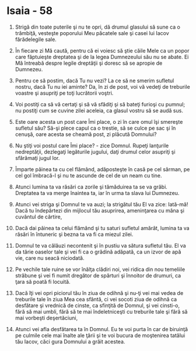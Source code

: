 # Isaia - 58

1. Strigă din toate puterile şi nu te opri, dă drumul glasului să sune ca o trâmbiţă, vesteşte poporului Meu păcatele sale şi casei lui Iacov fărădelegile sale.

2. În fiecare zi Mă caută, pentru că ei voiesc să ştie căile Mele ca un popor care făptuieşte dreptatea şi de la legea Dumnezeului său nu se abate. Ei Mă întreabă despre legile dreptăţii şi doresc să se apropie de Dumnezeu.

3. Pentru ce să postim, dacă Tu nu vezi? La ce să ne smerim sufletul nostru, dacă Tu nu iei aminte? Da, în zi de post, voi vă vedeţi de treburile voastre şi asupriţi pe toţi lucrătorii voştri.

4. Voi postiţi ca să vă certaţi şi să vă sfădiţi şi să bateţi furioşi cu pumnul; nu postiţi cum se cuvine zilei aceleia, ca glasul vostru să se audă sus.

5. Este oare acesta un post care Îmi place, o zi în care omul îşi smereşte sufletul său? Să-şi plece capul ca o trestie, să se culce pe sac şi în cenuşă, oare acesta se cheamă post, zi plăcută Domnului?

6. Nu ştiţi voi postul care Îmi place? - zice Domnul. Rupeţi lanţurile nedreptăţii, dezlegaţi legăturile jugului, daţi drumul celor asupriţi şi sfărâmaţi jugul lor.

7. Împarte pâinea ta cu cel flămând, adăposteşte în casă pe cel sărman, pe cel gol îmbracă-l şi nu te ascunde de cel de un neam cu tine.

8. Atunci lumina ta va răsări ca zorile şi tămăduirea ta se va grăbi. Dreptatea ta va merge înaintea ta, iar în urma ta slava lui Dumnezeu.

9. Atunci vei striga şi Domnul te va auzi; la strigătul tău El va zice: Iată-mă! Dacă tu îndepărtezi din mijlocul tău asuprirea, ameninţarea cu mâna şi cuvântul de cârtire,

10. Dacă dai pâinea ta celui flămând şi tu saturi sufletul amărât, lumina ta va răsări în întuneric şi bezna ta va fi ca miezul zilei.

11. Domnul te va călăuzi necontenit şi în pustiu va sătura sufletul tău. El va da tărie oaselor tale şi vei fi ca o grădină adăpată, ca un izvor de apă vie, care nu seacă niciodată.

12. Pe vechile tale ruine se vor înălţa clădiri noi, vei ridica din nou temeliile străbune şi vei fi numit dregător de spărturi şi înnoitor de drumuri, ca ţara să poată fi locuită.

13. Dacă îţi vei opri piciorul tău în ziua de odihnă şi nu-ţi vei mai vedea de treburile tale în ziua Mea cea sfântă, ci vei socoti ziua de odihnă ca desfătare şi vrednică de cinste, ca sfinţită de Domnul, şi vei cinsti-o, fără să mai umbli, fără să te mai îndeletniceşti cu treburile tale şi fără să mai vorbeşti deşertăciuni,

14. Atunci vei afla desfătarea ta în Domnul. Eu te voi purta în car de biruinţă pe culmile cele mai înalte ale ţării şi te voi bucura de moştenirea tatălui tău Iacov, căci gura Domnului a grăit acestea.

